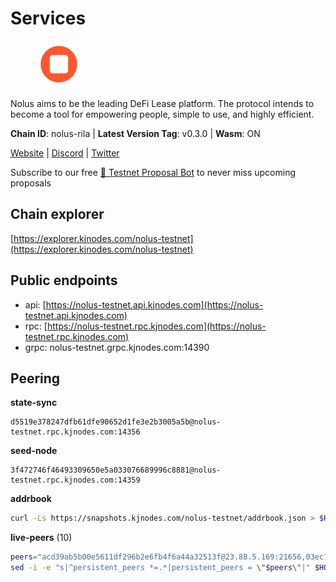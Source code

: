 # Services

<figure><img src="https://raw.githubusercontent.com/kj89/cosmos-images/main/logos/nolus.png" alt=""><figcaption></figcaption></figure>

Nolus aims to be the leading DeFi Lease platform. The protocol  intends to become a tool for empowering people, simple to use, and highly efficient.

**Chain ID**: nolus-rila | **Latest Version Tag**: v0.3.0 | **Wasm**: ON

[Website](https://www.nolus.io) | [Discord](https://discord.gg/nolus-protocol) | [Twitter](https://twitter.com/NolusProtocol)



Subscribe to our free [🤖 Testnet Proposal Bot](https://t.me/kjnodes_testnet_proposal_bot) to never miss upcoming proposals


## Chain explorer
[https://explorer.kjnodes.com/nolus-testnet](https://explorer.kjnodes.com/nolus-testnet)

## Public endpoints

* api: [https://nolus-testnet.api.kjnodes.com](https://nolus-testnet.api.kjnodes.com)
* rpc: [https://nolus-testnet.rpc.kjnodes.com](https://nolus-testnet.rpc.kjnodes.com)
* grpc: nolus-testnet.grpc.kjnodes.com:14390

## Peering

**state-sync**

```text
d5519e378247dfb61dfe90652d1fe3e2b3005a5b@nolus-testnet.rpc.kjnodes.com:14356
```

**seed-node**

```text
3f472746f46493309650e5a033076689996c8881@nolus-testnet.rpc.kjnodes.com:14359
```

**addrbook**
```bash
curl -Ls https://snapshots.kjnodes.com/nolus-testnet/addrbook.json > $HOME/.nolus/config/addrbook.json
```

**live-peers** (10)
```bash
peers="acd39ab5b00e5611df296b2e6fb4f6a44a32513f@23.88.5.169:21656,03ec7af23216082eeccc690b7bdcbe497bf2dcf8@136.243.88.91:9000,17cc34fc4a5c91e67bc7e11b9c15cad10dd11336@138.201.221.94:26656,c6e62e0d9998413692ce1aefd05ae5eeb699a691@65.109.122.105:60756,73290354a81324fca070cef5158b272925f102a2@65.109.92.235:11006,ce6a67a084a25c189ed92522f1a0f6c44ec7cc3a@116.202.227.117:43656,d95efc810d8519321816047670b3032db07ac6ee@91.229.245.219:26656,e6b3d520d342782129689d5f9aee6c8f12933a61@51.89.7.235:26649,1a5f37caaa5dd174bc2797bf2a70b804e71bc632@162.55.42.27:26656,d5519e378247dfb61dfe90652d1fe3e2b3005a5b@65.109.68.190:14356"
sed -i -e "s|^persistent_peers *=.*|persistent_peers = \"$peers\"|" $HOME/.nolus/config/config.toml
```

